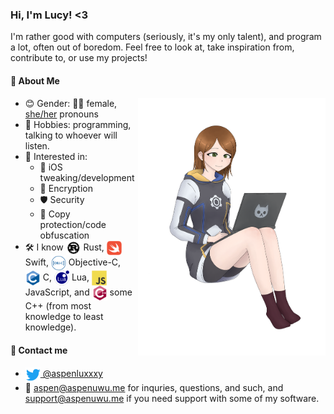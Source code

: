 ### Hi, I'm Lucy! <3

I'm rather good with computers (seriously, it's my only talent), and program a lot, often out of boredom. Feel free to look at, take inspiration from, contribute to, or use my projects!

#### 👩 About Me


<a href="https://twitter.com/ieatclocks" target="blank"><img valign="middle" align="right" src="assets/hoodie.png" width="300px" alt="drawn by varese, aka @ieatclocks"/></a>

 - 😊 Gender: 🏳️‍⚧️ female, [she/her](https://pronoun.is/she/her) pronouns
 - 🌱 Hobbies: programming, talking to whoever will listen.
 - 🔭 Interested in:
   - 📱 iOS tweaking/development
   - 🔑 Encryption
   - 🛡️ Security
   - 🔐 Copy protection/code obfuscation
 - 🛠 I know <img valign="middle" src="assets/rust.svg" width="24px" /> Rust, <img valign="middle" src="assets/swift.svg" width="24px" /> Swift, <img valign="middle" src="assets/objc.svg" width="24px" /> Objective-C, <img valign="middle" src="assets/c.svg" width="24px" /> C, <img valign="middle" src="assets/lua.svg" width="24px" /> Lua, <img valign="middle" src="assets/js.svg" width="24px" /> JavaScript, and <img valign="middle" src="assets/c++.svg" width="24px" /> some C++ (from most knowledge to least knowledge). <!-- All icons from https://devicon.dev -->

#### 💬 Contact me

* <a href="https://twitter.com/aspenluxxxy" target="blank"><img valign="middle" src="assets/twitter.svg" width="24px"/> @aspenluxxxy</a>
* 📧 [aspen@aspenuwu.me](mailto:aspen@aspenuwu.me) for inquries, questions, and such, and [support@aspenuwu.me](mailto:support@aspenuwu.me) if you need support with some of my software.
